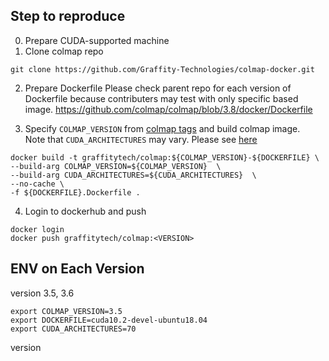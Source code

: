 ## Step to reproduce

0. Prepare CUDA-supported machine
1. Clone colmap repo
```
git clone https://github.com/Graffity-Technologies/colmap-docker.git
```
2. Prepare Dockerfile
Please check parent repo for each version of Dockerfile because contributers may test with only specific based image.
https://github.com/colmap/colmap/blob/3.8/docker/Dockerfile

3. Specify `COLMAP_VERSION` from [colmap tags](https://github.com/colmap/colmap/tags) and build colmap image. <br/>
Note that `CUDA_ARCHITECTURES` may vary. Please see [here](https://github.com/colmap/colmap/issues/1822) <br/>
```
docker build -t graffitytech/colmap:${COLMAP_VERSION}-${DOCKERFILE} \
--build-arg COLMAP_VERSION=${COLMAP_VERSION}  \
--build-arg CUDA_ARCHITECTURES=${CUDA_ARCHITECTURES}  \
--no-cache \
-f ${DOCKERFILE}.Dockerfile .
```

4. Login to dockerhub and push
```
docker login
docker push graffitytech/colmap:<VERSION>
```

## ENV on Each Version
version 3.5, 3.6
```
export COLMAP_VERSION=3.5
export DOCKERFILE=cuda10.2-devel-ubuntu18.04
export CUDA_ARCHITECTURES=70
```

version 